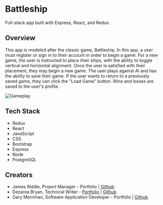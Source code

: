 # Battleship

Full-stack app built with Express, React, and Redux.

## Overview
This app is modeled after the classic game, Battleship. In this app, a user must register or sign in to their account in order to begin a game. For a new game, the user is instructed to place their ships, with the ability to toggle vertical and horizontal alignment. Once the user is satisfied with their placement, they may begin a new game. The user plays against AI and has the ability to save their game. If the user wants to return to a previously saved game, they can click the "Load Game" button. Wins and losses are saved to the user's profile.

![Gameplay](./client/public/images/gameplay.png)

## Tech Stack
* Redux
* React
* JavaScript
* CSS
* Bootstrap
* Express
* Node
* PostgreSQL

## Creators
- James Riddle, Project Manager - Portfolio | [Github](https://github.com/jamescr757)
- Dezarea Bryan, Technical Writer - [Portfolio](DezTheDev.netlify.com) | [Github](https://github.com/DezSays)  
- Gary Merriman, Software Application Developer - Portfolio | [Github](https://github.com/gm61091) 


